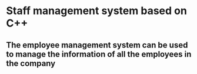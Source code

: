 # Staff management system based on C++
## The employee management system can be used to manage the information of all the employees in the company
